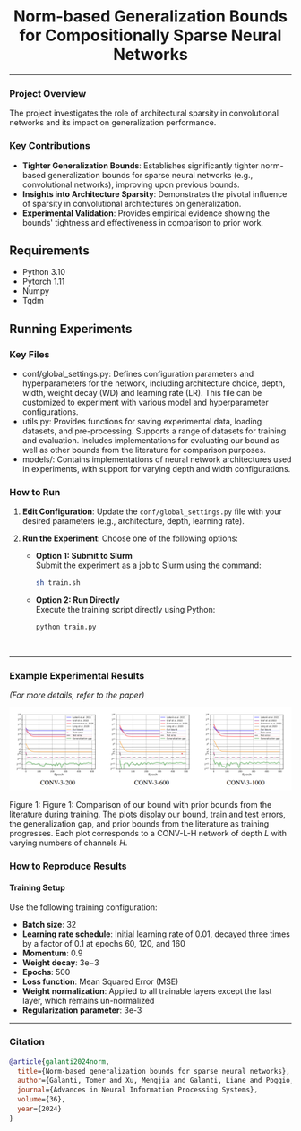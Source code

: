 <h1 align="center">Norm-based Generalization Bounds for Compositionally Sparse Neural Networks</h1>
</h5>
<hr>

### Project Overview
The project investigates the role of architectural sparsity in convolutional networks and its impact on generalization performance.

### Key Contributions
- **Tighter Generalization Bounds**: Establishes significantly tighter norm-based generalization bounds for sparse neural networks (e.g., convolutional networks), improving upon previous bounds.
- **Insights into Architecture Sparsity**: Demonstrates the pivotal influence of sparsity in convolutional architectures on generalization.
- **Experimental Validation**: Provides empirical evidence showing the bounds' tightness and effectiveness in comparison to prior work.

## Requirements
- Python 3.10
- Pytorch 1.11
- Numpy
- Tqdm

## Running Experiments

### Key Files 

* conf/global_settings.py: Defines configuration parameters and hyperparameters for the network, including architecture choice, depth, width, weight decay (WD) and learning rate (LR). This file can be customized to experiment with various model and hyperparameter configurations.
* utils.py: Provides functions for saving experimental data, loading datasets, and pre-processing. Supports a range of datasets for training and evaluation. Includes implementations for evaluating our bound as well as other bounds from the literature for comparison purposes.
* models/: Contains implementations of neural network architectures used in experiments, with support for varying depth and width configurations.

### How to Run

1. **Edit Configuration**: Update the `conf/global_settings.py` file with your desired parameters (e.g., architecture, depth, learning rate).

2. **Run the Experiment**: Choose one of the following options:

   - **Option 1: Submit to Slurm**  
     Submit the experiment as a job to Slurm using the command:  
     ```bash
     sh train.sh
     ```

   - **Option 2: Run Directly**  
     Execute the training script directly using Python:  
     ```bash
     python train.py
     ```

<br />
<hr> 

### Example Experimental Results  
*(For more details, refer to the paper)*  

![Experimental Results](images/fig.png)

Figure 1: Figure 1: Comparison of our bound with prior bounds from the literature during training. The plots display our bound, train and test errors, the generalization gap, and prior bounds from the literature as training progresses. Each plot corresponds to a CONV-L-H network of depth $L$ with varying numbers of channels $H$.

### How to Reproduce Results

#### Training Setup
Use the following training configuration:
- **Batch size**: 32
- **Learning rate schedule**: Initial learning rate of 0.01, decayed three times by a factor of 0.1 at epochs 60, 120, and 160
- **Momentum**: 0.9
- **Weight decay**: 3e−3
- **Epochs**: 500
- **Loss function**: Mean Squared Error (MSE)
- **Weight normalization**: Applied to all trainable layers except the last layer, which remains un-normalized
- **Regularization parameter**: 3e-3
<hr> 
<h3> Citation </h3>

```bib
@article{galanti2024norm,
  title={Norm-based generalization bounds for sparse neural networks},
  author={Galanti, Tomer and Xu, Mengjia and Galanti, Liane and Poggio, Tomaso},
  journal={Advances in Neural Information Processing Systems},
  volume={36},
  year={2024}
}
```
